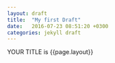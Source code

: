 ```yaml
---
layout: draft
title:  "My first Draft"
date:   2016-07-23 08:51:20 +0300
categories: jekyll draft
---
```


YOUR TITLE is {{page.layout}}

